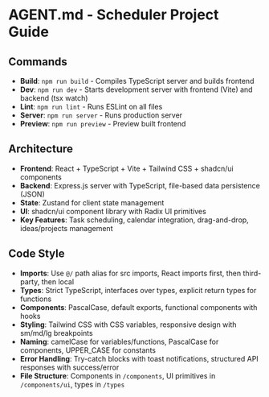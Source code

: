 # AGENT.md - Scheduler Project Guide

## Commands
- **Build**: `npm run build` - Compiles TypeScript server and builds frontend
- **Dev**: `npm run dev` - Starts development server with frontend (Vite) and backend (tsx watch)
- **Lint**: `npm run lint` - Runs ESLint on all files
- **Server**: `npm run server` - Runs production server
- **Preview**: `npm run preview` - Preview built frontend

## Architecture
- **Frontend**: React + TypeScript + Vite + Tailwind CSS + shadcn/ui components
- **Backend**: Express.js server with TypeScript, file-based data persistence (JSON)
- **State**: Zustand for client state management
- **UI**: shadcn/ui component library with Radix UI primitives
- **Key Features**: Task scheduling, calendar integration, drag-and-drop, ideas/projects management

## Code Style
- **Imports**: Use `@/` path alias for src imports, React imports first, then third-party, then local
- **Types**: Strict TypeScript, interfaces over types, explicit return types for functions
- **Components**: PascalCase, default exports, functional components with hooks
- **Styling**: Tailwind CSS with CSS variables, responsive design with sm/md/lg breakpoints
- **Naming**: camelCase for variables/functions, PascalCase for components, UPPER_CASE for constants
- **Error Handling**: Try-catch blocks with toast notifications, structured API responses with success/error
- **File Structure**: Components in `/components`, UI primitives in `/components/ui`, types in `/types`

